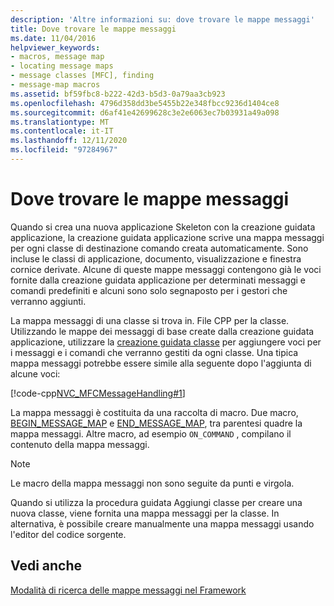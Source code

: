 ```yaml
---
description: 'Altre informazioni su: dove trovare le mappe messaggi'
title: Dove trovare le mappe messaggi
ms.date: 11/04/2016
helpviewer_keywords:
- macros, message map
- locating message maps
- message classes [MFC], finding
- message-map macros
ms.assetid: bf59fbc8-b222-42d3-b5d3-0a79aa3cb923
ms.openlocfilehash: 4796d358dd3be5455b22e348fbcc9236d1404ce8
ms.sourcegitcommit: d6af41e42699628c3e2e6063ec7b03931a49a098
ms.translationtype: MT
ms.contentlocale: it-IT
ms.lasthandoff: 12/11/2020
ms.locfileid: "97284967"
---
```

# <a name="where-to-find-message-maps"></a>Dove trovare le mappe messaggi

Quando si crea una nuova applicazione Skeleton con la creazione guidata applicazione, la creazione guidata applicazione scrive una mappa messaggi per ogni classe di destinazione comando creata automaticamente. Sono incluse le classi di applicazione, documento, visualizzazione e finestra cornice derivate. Alcune di queste mappe messaggi contengono già le voci fornite dalla creazione guidata applicazione per determinati messaggi e comandi predefiniti e alcuni sono solo segnaposto per i gestori che verranno aggiunti.

La mappa messaggi di una classe si trova in. File CPP per la classe. Utilizzando le mappe dei messaggi di base create dalla creazione guidata applicazione, utilizzare la [creazione guidata classe](reference/mfc-class-wizard.md) per aggiungere voci per i messaggi e i comandi che verranno gestiti da ogni classe. Una tipica mappa messaggi potrebbe essere simile alla seguente dopo l'aggiunta di alcune voci:

[!code-cpp[NVC_MFCMessageHandling#1](../mfc/codesnippet/cpp/where-to-find-message-maps_1.cpp)]

La mappa messaggi è costituita da una raccolta di macro. Due macro, [BEGIN_MESSAGE_MAP](reference/message-map-macros-mfc.md#begin_message_map) e [END_MESSAGE_MAP](reference/message-map-macros-mfc.md#end_message_map), tra parentesi quadre la mappa messaggi. Altre macro, ad esempio `ON_COMMAND` , compilano il contenuto della mappa messaggi.

> [!NOTE]
> Le macro della mappa messaggi non sono seguite da punti e virgola.

Quando si utilizza la procedura guidata Aggiungi classe per creare una nuova classe, viene fornita una mappa messaggi per la classe. In alternativa, è possibile creare manualmente una mappa messaggi usando l'editor del codice sorgente.

## <a name="see-also"></a>Vedi anche

[Modalità di ricerca delle mappe messaggi nel Framework](../mfc/how-the-framework-searches-message-maps.md)
